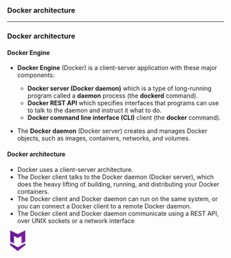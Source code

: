 ### Docker architecture

------------------------------------------------

### Docker architecture

#### Docker Engine
* **Docker Engine** (Docker) is a client-server application with these major components:

  * **Docker server (Docker daemon)** which is a type of long-running program called a **daemon** process (the **dockerd** command).
  * **Docker REST API** which specifies interfaces that programs can use to talk to the daemon and instruct it what to do.
  * **Docker command line interface (CLI)** client (the **docker** command).
  
* The **Docker daemon** (Docker server) creates and manages Docker objects, such as images, containers, networks, and volumes.

#### Docker architecture

* Docker uses a client-server architecture.
* The Docker client talks to the Docker daemon (Docker server), which does the heavy lifting of building, running, and distributing your Docker containers.
* The Docker client and Docker daemon can run on the same system, or you can connect a Docker client to a remote Docker daemon.
* The Docker client and Docker daemon communicate using a REST API, over UNIX sockets or a network interface


![alt text](https://github.com/adam-p/markdown-here/raw/master/src/common/images/icon48.png "Logo Title Text 1")
